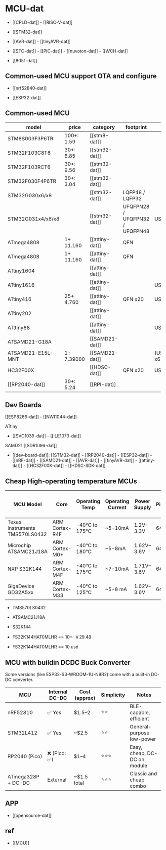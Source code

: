 
# MCU-dat 

- [[CPLD-dat]] - [[RISC-V-dat]]

- [[STM32-dat]]

- [[AVR-dat]] - [[tinyAVR-dat]]

- [[STC-dat]] - [[PIC-dat]] - [[nuvoton-dat]] - [[WCH-dat]]

- [[8051-dat]]

## Common-used MCU support OTA and configure 

- [[nrf52840-dat]] 

- [[ESP32-dat]]



## Common-used MCU 




| model             | price       | category       | footprint                      | features               | boards          |
| ----------------- | ----------- | -------------- | ------------------------------ | ---------------------- | --------------- |
| STM8S003F3P6TR    | 100+: 1.59  | [[stm8-dat]]   |                                |                        |                 |
| STM32F103C8T6     | 30+: 6.85   | [[stm32-dat]]  |                                |                        |                 |
| STM32F103RCT6     | 30+: 9.56   | [[stm32-dat]]  |                                |                        |                 |
| STM32F030F4P6TR   | 30+: 3.04   | [[stm32-dat]]  |                                |                        |                 |
| STM32G030x6/x8    |             | [[stm32-dat]]  | LQFP48 / LQFP32                |                        |                 |
| STM32G031x4/x6/x8 |             | [[stm32-dat]]  | UFQFPN28 / UFQFPN32 / UFQFPN48 | USART x2               |                 |
| ATmega4808        | 1+ 11.160   | [[attiny-dat]] | QFN                            |                        |                 |
| ATmega4808        | 1+ 11.160   | [[attiny-dat]] | QFN                            |                        |                 |
| ATtiny1604        |             | [[attiny-dat]] |                                |                        | [[SVC1039-dat]] |
| ATtiny1616        |             | [[attiny-dat]] |                                | USART x1               |                 |
| ATtiny416         | 25+ 4.760   | [[attiny-dat]] | QFN x20                        | USART x1 / I2C x1 /    |                 |
| ATtiny202         |             | [[attiny-dat]] |                                |                        | [[ILE1073-dat]] |
| ATttiny88         |             | [[attiny-dat]] |                                | USART x?               |                 |
| ATSAMD21-G18A     |             | [[SAMD21-dat]] |                                |                        | [[SDR1096-dat]] |
| ATSAMD21-E15L-MNT | 1 : 7.39000 | [[SAMD21-dat]] |                                | (USART+I2C+SPI+LIN) x6 |                 |
| HC32F00X          |             | [[HDSC-dat]]   | QFN x20                        | USART x2               | [[NBL1107-dat]] |
| [[RP2040-dat]]    | 30+: 5.24   | [[RPI-dat]]    |                                |                        |                 |



## Dev Boards 

[[ESP8266-dat]] - [[NWI1044-dat]]

ATtiny 
- [[SVC1039-dat]] - [[ILE1073-dat]]

SAMD21 
[[SDR1096-dat]]

- [[dev-board-dat]]: [[STM32-dat]] - [[RP2040-dat]] - [[ESP32-dat]] - [[nRF-dat]] - [[SAMD21-dat]] - [[AVR-dat]] - [[tinyAVR-dat]] - [[attiny-dat]] - [[HC32F00X-dat]] - [[HDSC-SDK-dat]]

## Cheap High-operating temperature MCUs 

| MCU Model                      | Core           | Operating Temp | Operating Current | Power Supply | Pins | Interfaces (SPI, UART, RTC) |
| ------------------------------ | -------------- | -------------- | ----------------- | ------------ | ---- | --------------------------- |
| Texas Instruments TMS570LS0432 | ARM Cortex-R4F | -40°C to 175°C | ~5-10mA           | 1.2V–3.3V    | 64   | SPI, UART (RX/TX), RTC      |
| Microchip ATSAMC21J18A         | ARM Cortex-M0+ | -40°C to 180°C | ~5-8mA            | 1.62V–3.6V   | 64   | SPI, UART (RX/TX), RTC      |
| NXP S32K144                    | ARM Cortex-M4F | -40°C to 175°C | ~7-10mA           | 1.71V–3.6V   | 64   | SPI, UART (RX/TX), RTC      |
| GigaDevice GD32A5xx            | ARM Cortex-M33 | -40°C to 125°C | ~5-8 mA           | 1.62V–3.6V   | 64   | SPI, UART (RX/TX), RTC      |


- TMS570LS0432
- ATSAMC21J18A
- S32K144

- FS32K144HAT0MLHR == 10+: ￥29.48
- FS32K144HAT0MLHR == 10 usd 



## MCU with buildin DCDC Buck Converter

Some versions (like ESP32-S3-WROOM-1U-N8R2) come with a built-in DC-DC converter.


| MCU                | Internal DC-DC | Cost (approx) | Simplicity | Notes                        |
| ------------------ | -------------- | ------------- | ---------- | ---------------------------- |
| nRF52810           | ✅ Yes          | $1.5–2        | ⭐⭐         | BLE-capable, efficient       |
| STM32L412          | ✅ Yes          | ~$2.5         | ⭐⭐         | General-purpose low-power    |
| RP2040 (Pico)      | ❌ (Pico: ✅)    | $1–4          | ⭐⭐⭐        | Easy, cheap, DC-DC on module |
| ATmega328P + DC-DC | External       | ~$1.5 total   | ⭐⭐⭐        | Classic and cheap combo      |


## APP 

- [[opensource-dat]]



## ref 

- [[MCU]]
